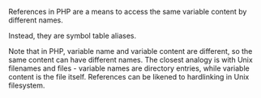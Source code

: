 References in PHP are a means to access the same variable content by different names. 

Instead, they are symbol table aliases.

Note that in PHP, variable name and variable content are different, so the same content can have different names. The closest analogy is with Unix filenames and files - variable names are directory entries, while variable content is the file itself. References can be likened to hardlinking in Unix filesystem.


[1]: http://blog.csdn.net/wenzhou1219/article/details/16832067 "1.深入PHP变量存储结构"

[2]: http://blog.csdn.net/wenzhou1219/article/details/16850737 "2.深入PHP赋值行为"

[3]: http://blog.csdn.net/wenzhou1219/article/details/16829905 "3.深入PHP中的引用"
[4]: http://php.net/manual/en/language.references.whatare.php "What References Are"
